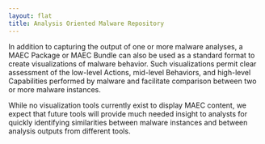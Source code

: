 ```yaml
---
layout: flat
title: Analysis Oriented Malware Repository
---
```


In addition to capturing the output of one or more malware analyses, a MAEC Package or 
MAEC Bundle can also be used as a standard format to create visualizations of malware 
behavior. Such visualizations permit clear assessment of the low-level Actions, mid-level 
Behaviors, and high-level Capabilities performed by malware and facilitate comparison 
between two or more malware instances. 

While no visualization tools currently exist to display MAEC content, we expect that future
tools will provide much needed insight to analysts for quickly identifying similarities 
between malware instances and between analysis outputs from different tools. 